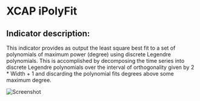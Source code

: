 # XCAP iPolyFit #
## Indicator description: ##

This indicator provides as output the least square best fit to a set of polynomials of maximum power (degree) using discrete Legendre polynomials.  This is accomplished by decomposing the time series into discrete Legendre polynomials over the interval of orthogonality given by 2 * Width + 1 and discarding the polynomial fits degrees above some maximum degree.

![Screenshot](/../master/ScreenShots/XCAP_iPolyFit_Ind.jpg?raw=true "XCAP iPolyFit")

